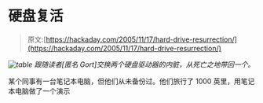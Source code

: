 # 硬盘复活

> 原文:[https://hackaday.com/2005/11/17/hard-drive-resurrection/](https://hackaday.com/2005/11/17/hard-drive-resurrection/)

*![table](../Images/4d592e25d7392a788b55f24fac76bbde.png)
跟随读者[匿名 Gort]交换两个硬盘驱动器的内脏，从死亡之地带回一个。*

某个同事有一台笔记本电脑，但他们从未备份过。他们旅行了 1000 英里，用笔记本电脑做了一个演示